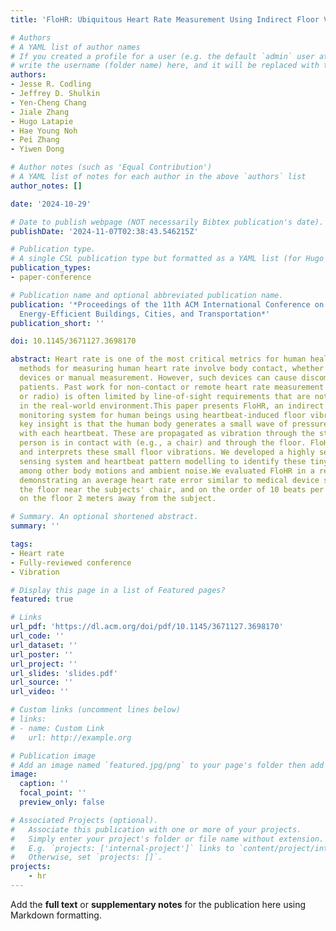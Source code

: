 ```yaml
---
title: 'FloHR: Ubiquitous Heart Rate Measurement Using Indirect Floor Vibration Sensing'

# Authors
# A YAML list of author names
# If you created a profile for a user (e.g. the default `admin` user at `content/authors/admin/`), 
# write the username (folder name) here, and it will be replaced with their full name and linked to their profile.
authors:
- Jesse R. Codling
- Jeffrey D. Shulkin
- Yen-Cheng Chang
- Jiale Zhang
- Hugo Latapie
- Hae Young Noh
- Pei Zhang
- Yiwen Dong

# Author notes (such as 'Equal Contribution')
# A YAML list of notes for each author in the above `authors` list
author_notes: []

date: '2024-10-29'

# Date to publish webpage (NOT necessarily Bibtex publication's date).
publishDate: '2024-11-07T02:38:43.546215Z'

# Publication type.
# A single CSL publication type but formatted as a YAML list (for Hugo requirements).
publication_types:
- paper-conference

# Publication name and optional abbreviated publication name.
publication: '*Proceedings of the 11th ACM International Conference on Systems for
  Energy-Efficient Buildings, Cities, and Transportation*'
publication_short: ''

doi: 10.1145/3671127.3698170

abstract: Heart rate is one of the most critical metrics for human health. Most common
  methods for measuring human heart rate involve body contact, whether from wearable
  devices or manual measurement. However, such devices can cause discomfort to some
  patients. Past work for non-contact or remote heart rate measurement (e.g., camera
  or radio) is often limited by line-of-sight requirements that are not always possible
  in the real-world environment.This paper presents FloHR, an indirect heart rate
  monitoring system for human beings using heartbeat-induced floor vibrations. The
  key insight is that the human body generates a small wave of pressure and sound
  with each heartbeat. These are propagated as vibration through the structures the
  person is in contact with (e.g., a chair) and through the floor. FloHR then detects
  and interprets these small floor vibrations. We developed a highly sensitive vibration
  sensing system and heartbeat pattern modelling to identify these tiny vibrations
  among other body motions and ambient noise.We evaluated FloHR in a real home environment,
  demonstrating an average heart rate error similar to medical device standards on
  the floor near the subjects' chair, and on the order of 10 beats per minute (bpm)
  on the floor 2 meters away from the subject.

# Summary. An optional shortened abstract.
summary: ''

tags:
- Heart rate
- Fully-reviewed conference
- Vibration

# Display this page in a list of Featured pages?
featured: true

# Links
url_pdf: 'https://dl.acm.org/doi/pdf/10.1145/3671127.3698170'
url_code: ''
url_dataset: ''
url_poster: ''
url_project: ''
url_slides: 'slides.pdf'
url_source: ''
url_video: ''

# Custom links (uncomment lines below)
# links:
# - name: Custom Link
#   url: http://example.org

# Publication image
# Add an image named `featured.jpg/png` to your page's folder then add a caption below.
image:
  caption: ''
  focal_point: ''
  preview_only: false

# Associated Projects (optional).
#   Associate this publication with one or more of your projects.
#   Simply enter your project's folder or file name without extension.
#   E.g. `projects: ['internal-project']` links to `content/project/internal-project/index.md`.
#   Otherwise, set `projects: []`.
projects:
    - hr
---
```


Add the **full text** or **supplementary notes** for the publication here using Markdown formatting.
